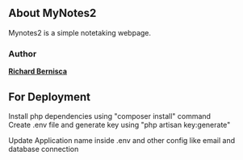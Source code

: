 ## About MyNotes2

Mynotes2 is a simple notetaking webpage.

### Author

**[Richard Bernisca](https://richardbernisca.com/)**

## For Deployment

Install php dependencies using "composer install" command
<br>
Create .env file and generate key using "php artisan key:generate"

Update Application name inside .env and other config like email and database connection
